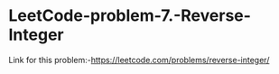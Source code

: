 # LeetCode-problem-7.-Reverse-Integer
Link for this problem:-https://leetcode.com/problems/reverse-integer/
